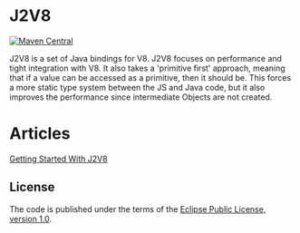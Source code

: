 J2V8
====

[![Maven Central](https://img.shields.io/maven-central/v/com.eclipsesource.j2v8/j2v8_win32_x8.svg)](http://search.maven.org/#search%7Cga%7C1%7Cg%3A%22com.eclipsesource.j2v8%22)

J2V8 is a set of Java bindings for V8. J2V8 focuses on performance and tight integration with V8. It also takes a 'primitive first' approach, meaning that if a value can be accessed as a primitive, then it should be. This forces a more static type system between the JS and Java code, but it also improves the performance since intermediate Objects are not created.

Articles
========
[Getting Started With J2V8](http://eclipsesource.com/blogs/getting-started-with-j2v8/)
## License
The code is published under the terms of the [Eclipse Public License, version 1.0](http://www.eclipse.org/legal/epl-v10.html).


